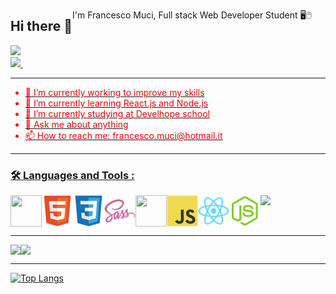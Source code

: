  <div id="info" style="display: flex" >
  <h2>Hi there 👋</h2>
     <p> I'm Francesco Muci, Full stack Web Developer Student 🖥️🖱️</p>
 </div>
 <div>
  <img src="https://media.giphy.com/media/26tn33aiTi1jkl6H6/giphy.gif" width="200" />
 </div>

<div id="account-linkedin">
    <a href="https://www.linkedin.com/in/francesco-muci-97a38222a/">
  <img src="https://img.shields.io/badge/LinkedIn-blue?logo=linkedin&logoColor=white&style=for-the-badge" width="100"/>
    <img src="https://komarev.com/ghpvc/?username=MuciFrancesco&style=flat-square&color=blue" alt=""/>
 </div>
 
---
 
 <div style="color:red">
  <ul>
   <li> 🔭 I’m currently working to improve my skills</li>
   <li> 🌱 I’m currently learning React.js and Node.js</li>
   <li> 👯 I’m currently studying at Develhope school</li>
   <li> 💬 Ask me about anything</li>   
   <li> 📫 How to reach me: francesco.muci@hotmail.it</li>
  </ul>
</div>
 
---
 
 ### :hammer_and_wrench: Languages and Tools :
 <div style="display: flex">
    <img src="https://cdn.jsdelivr.net/gh/devicons/devicon/icons/git/git-plain.svg" width="50" height="50"/>
    <img src="https://github.com/devicons/devicon/blob/master/icons/html5/html5-original.svg" width="50" height="50">
    <img src="https://github.com/devicons/devicon/blob/master/icons/css3/css3-original.svg" width="50" height="50">
    <img src="https://github.com/devicons/devicon/blob/master/icons/sass/sass-original.svg" width="50" height="50">
    <img src="https://cdn.jsdelivr.net/gh/devicons/devicon/icons/tailwindcss/tailwindcss-plain.svg" width="50" height="50" />
    <img src="https://github.com/devicons/devicon/blob/master/icons/javascript/javascript-original.svg" width="50" height="50">
    <img src="https://github.com/devicons/devicon/blob/master/icons/react/react-original.svg" width="50" height="50">
    <img src="https://github.com/devicons/devicon/blob/master/icons/nodejs/nodejs-original.svg" width="50" height="50">
    <img src="https://github-readme-stats.vercel.app/api/top-langs/?username=MuciFrancesco&layout=compact"></img>
 </div>
  
 
---

<div style="display: flex">
 <img src="http://github-readme-streak-stats.herokuapp.com?user=MuciFrancesco&theme=monokai&date_format=j%20M%5B%20Y%5D&ring=DD5819&fire=DD2727&currStreakNum=DDD21D&stroke=DD2727&sideLabels=DD6430&sideNums=DDD734&currStreakLabel=DD0404"></img>
 <img src="https://github-readme-stats.vercel.app/api?username=MuciFrancesco&show_icons=true&theme=monokai"></img>
 </div>
 
---
 
[![Top Langs](https://github-readme-stats.vercel.app/api/top-langs/?username=MuciFrancesco&layout=compact)](https://github.com/MuciFrancesco/MuciFrancesco)


  
  
  
  
  


